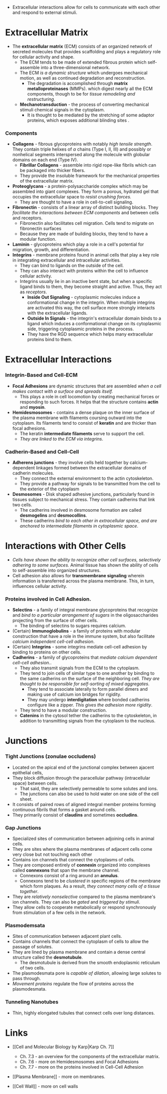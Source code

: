 * Extracellular interactions allow for cells to communicate with each other and respond to external stimuli.
# Extracellular Matrix
* The **extracellular matrix** (ECM) consists of an organized network of secreted molecules that provides scaffolding and plays a regulatory role for cellular activity and shape.
	* The ECM tends to be made of extended fibrous protein which self-assemble into a three-dimensional network.
	* The ECM *is a dynamic structure* which undergoes mechanical motion, as well as continued degradation and reconstruction.
		* The degradation is accomplished through **matrix metalloproteinases** (MMPs). which digest nearly all the ECM components, though to be for *tissue remodeling and restructuring*. 
	* **Mechanotransduction** - the process of converting mechanical stimuli chemical signals in the cytoplasm.
		* It is thought to be mediated by the stretching of some adaptor proteins, which exposes additional blinding sites .
### Components
* **Collagens** - fibrous glycoproteins with notably *high tensile strength*. They contain triple helixes of $\alpha$ chains (Type I, II, III) and possibly or nonhelical segments interspersed along the molecule with globular domains on each end (Type IV).
	* **Fibrillar Collagens** - assemble into rigid rope-like fibrils which can be packaged into thicker fibers.
	* They provide the insoluble framework for the mechanical properties of the extracellular matrix.
* **Proteoglycans** - a protein-polysaccharide complex which may be assembled into giant complexes. They form a porous, hydrated gel that occupies the extracellular space to *resist crushing forces.*
	* They are thought to have a role in cell-to-cell signaling.
* **Fibronectin** - consists of a linear array of distinct building blocks. They *facilitate the interactions between ECM components* and between cells and receptors.
	* Fibronectin also facilitates cell migration. Cells tend to migrate on fibronectin surfaces
	* Because they are made of building blocks, they tend to have a modular function.
* **Laminin** - glycoproteins which play a role in a cell's potential for migration, growth, and differentiation.
* **Integrins** - membrane proteins found in animal cells that play a key role in integrating extracellular and intracellular activities.
	* They can bind to ligands on the outside of the cell.
	* They can also interact with proteins within the cell to influence cellular activity.
	* Integrins usually lie in an inactive bent state, but when a specific ligand binds to them, they become straight and active. Thus, they act as *receptors*.
		*   **Inside Out Signaling** - cytoplasmic molecules induce a conformational change in the integrin. When multiple integrins are activated this way, the cell surface more strongly interacts with the extracellular ligands.
		* **Outside In Signals** - the integrin's extracellular domain binds to a ligand which induces a conformational change on its cytoplasmic side, triggering cytoplasmic proteins in the process.
		* They have the RGD sequence which helps many extracellular proteins bind to them.
# Extracellular Interactions
### Integrin-Based and Cell-ECM
* **Focal Adhesions** are dynamic structures that are assembled *when a cell makes contact with a surface and spreads itself.*
	* This plays a role in cell locomotion by creating mechanical forces or responding to such forces. It helps that the structure contains **actin** and **myosin**.
* **Hemidesmosomes** - contains a dense plaque on the inner surface of the plasma membrane with filaments coursing outward into the cytoplasm. Its filaments tend to consist of **keratin** and are thicker than focal adhesions.
	* The keratin **intermediate filaments** serve to support the cell. 
	* *They are linked to the ECM via integrins*.
### Cadherin-Based and Cell-Cell
* **Adherens junctions** - they involve cells held together by calcium-dependent linkages formed between the extracellular domains of cadherin molecules.
	* They connect the external environment to the actin cytoskeleton.
	* They provide a pathway for signals to be transmitted from the cell to the exterior of the cytoplasm
* **Desmosomes** - Disk shaped adhesive junctions, particularly found in tissues subject to mechanical stress. They contain cadherins that link two cells.
	* The cadherins involved in desmosome formation are called **desmogelins** and **desmocollins**. 
	* These cadherins *bind to each other in extracellular space, and are anchored to intermediate filaments in cytoplasmic space*.
# Interactions with Other Cells
* *Cells have shown the ability to recognize other cell surfaces, selectively adhering to some surfaces.* Animal tissue has shown the ability of cells to self-assemble into organized structures.
* Cell adhesion also allows for **transmembrane signaling** wherein information is transferred across the plasma membrane. This, in turn, influences cellular activity.
### Proteins involved in Cell Adhesion.
* **Selectins** - a family of integral membrane glycoproteins that recognize and *bind to a particular arrangement of sugars* in the oligosaccharides projecting from the surface of other cells.
	* The binding of selectins to sugars requires calcium.
* (Certain) **Immunoglobulins** - a family of proteins with modular construction that have a role in the immune system, but also facilitate *calcium independent cell-cell adhesion*. 
* (Certain) **Integrins** - some integrins mediate cell-cell adhesion by binding to proteins on other cells.
* **Cadherins** - a family of glycoproteins that *mediate calcium dependent cell-cell adhesion*..
	* They also transmit signals from the ECM to the cytoplasm. 
	* They tend to join cells of similar type to one another by binding to the same cadherins on the surface of the neighboring cell. *They are thought to be responsible for self-sorting of mixed aggregates*. 
		* They tend to associate laterally to form parallel dimers and making use of calcium ion bridges for rigidity.
		* They may undergo **interdigitation** where bonded cadherins configure like a zipper. *This gives the adhesion more rigidity*.
	* They tend to have a modular construction. 
	* **Catenins** in the cytosol tether the cadherins to the cytoskeleton, in addition to transmitting signals from the cytoplasm to the nucleus.
# Junctions
### Tight Junctions (zonulae occludens)
* Located on the apical end of the junctional complex between ajacent epithelial cells, 
* They block diffusion through the paracellular pathway (intracellular space) between cells.
	* That said, they are selectively permeable to some solutes and ions.
	* The junctions can also be used to hold water on one side of the cell sheet.
* It consists of paired rows of aligned integral member proteins forming continuous fibrils that forms a gasket around cells.
* They primarily consist of **claudins** and sometimes **occludins**. 
### Gap Junctions
* Specialized sites of communication between adjoining cells in animal cells.
* They are sites where the plasma membranes of adjacent cells come very close but not touching each other
* Contains ion channels that connect the cytoplasms of cells.
* They are composed entirely of **connexin** organized into complexes called **connexons** that span the membrane channel.
	* Connexons consist of a ring around an **annulus**. 
	* Connexons tend to be *clustered* in specific regions of the membrane which form plaques. As a result, *they connect many cells of a tissue together*.
* They are *relatively nonselective* compared to the plasma membrane's ion channels.  They can also be *gated* and *triggered by stimuli*.
* They allow cells to cooperate metabolically or respond synchronously from stimulation of a few cells in the network.
### Plasmodemsata
* Sites of communication between adjacent plant cells.
* Contains channels that connect the cytoplasm of cells to allow the passage of solutes.
* They are lined by plasma membrane and contain a dense central structure called the **desmotubule**.
	* The desmotubule is derived from the smooth endoplasmic reticulum of two cells.
* The plasmodesmata pore is *capable of dilation*, allowing large solutes to pass through.
* *Movement proteins* regulate the flow of proteins across the plasmodesmata.
### Tunneling Nanotubes
* Thin, highly elongated tubules that connect cells over long distances.
# Links
* [[Cell and Molecular Biology by Karp|Karp Ch. 7]] 
	* Ch. 7.3 - an overview for the components of the extracellular matrix.
	* Ch. 7.6 - more on Hemidesmosomes and Focal Adhesions
	* Ch. 7.7 - more on the proteins involved in Cell-Cell Adhesion

* [[Plasma Membrane]] - more on membranes.
* [[Cell Wall]] - more on cell walls